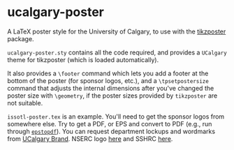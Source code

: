 # ucalgary-poster

A LaTeX poster style for the University of Calgary, to use with the
[tikzposter](https://ctan.org/pkg/tikzposter?lang=en) package.

`ucalgary-poster.sty` contains all the code required, and provides a
`UCalgary` theme for tikzposter (which is loaded automatically). 

It also provides a `\footer` command which lets you add a footer at
the bottom of the poster (for sponsor logos, etc.), and a
`\tpsetpostersize` command that adjusts the internal dimensions after
you've changed the poster size with `\geometry`, if the poster sizes
provided by `tikzposter` are not suitable.

`issotl-poster.tex` is an example. You'll need to get the sponsor logos
from somewhere else. Try to get a PDF, or EPS and convert to PDF (e.g., 
run through [`epstopdf`](https://ctan.org/pkg/epstopdf?lang=en)). You 
can request department lockups and wordmarks from 
[UCalgary Brand](https://www.ucalgary.ca/brand/logos/request). NSERC logo
[here](http://www.nserc-crsng.gc.ca/NSERC-CRSNG/VisualIdentity-IdentiteVisuelle_eng.asp)
and SSHRC [here](http://www.sshrc-crsh.gc.ca/about-au_sujet/sshrc-logo-crsh/index-eng.aspx).
